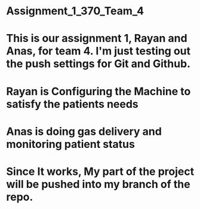 # Assignment_1_370_Team_4

# This is our assignment 1, Rayan and Anas, for team 4. I'm just testing out the push settings for Git and Github.

# Rayan is Configuring the Machine to satisfy the patients needs

# Anas is doing gas delivery and monitoring patient status

# Since It works, My part of the project will be pushed into my branch of the repo.